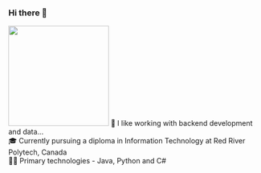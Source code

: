 ### Hi there 👋
<img height="200" width ="200" src="https://c.tenor.com/NOYF3f82b_gAAAAC/programmer.gif" />
👾 I like working with backend development and data...
<br>
🎓 Currently pursuing a diploma in Information Technology at Red River Polytech, Canada
<br>
👨‍💻 Primary technologies - Java, Python and C#

<!--
**Karan-Brar/Karan-Brar** is a ✨ _special_ ✨ repository because its `README.md` (this file) appears on your GitHub profile.

Here are some ideas to get you started:

- 🔭 I’m currently working on ...
- 🌱 I’m currently learning ...
- 👯 I’m looking to collaborate on ...
- 🤔 I’m looking for help with ...
- 💬 Ask me about ...
- 📫 How to reach me: ...
- 😄 Pronouns: ...
- ⚡ Fun fact: ...
-->
